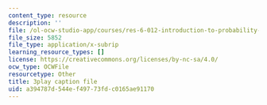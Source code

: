 ```yaml
---
content_type: resource
description: ''
file: /ol-ocw-studio-app/courses/res-6-012-introduction-to-probability-spring-2018/a394787d544ef49773fdc0165ae91170_KrjZyCRi29o.srt
file_size: 5852
file_type: application/x-subrip
learning_resource_types: []
license: https://creativecommons.org/licenses/by-nc-sa/4.0/
ocw_type: OCWFile
resourcetype: Other
title: 3play caption file
uid: a394787d-544e-f497-73fd-c0165ae91170
---
```

